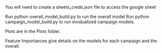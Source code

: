 You will need to create a sheets_creds.json file to access the google sheet

Run python overall_model_build.py to run the overall model
Run python campaign_model_build.py to run invidualized campaign models. 

Plots are in the Plots folder. 

Feature Importances give details on the models for each campaign and the overall. 
